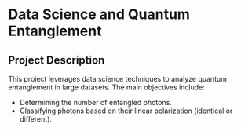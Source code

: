 # Data Science and Quantum Entanglement

## Project Description
This project leverages data science techniques to analyze quantum entanglement in large datasets. The main objectives include:
- Determining the number of entangled photons.
- Classifying photons based on their linear polarization (identical or different).
